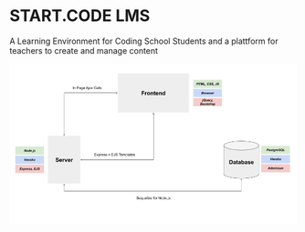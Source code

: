 # START.CODE LMS

A Learning Environment for Coding School Students and a plattform for teachers to create and manage content

![achrictecture of lms](https://github.com/mixbened/SC-LMS/blob/master/docs/Architektur.png?raw=true "Die Architektir mit Technologien und Plattformen vereinfacht dargestellt.")